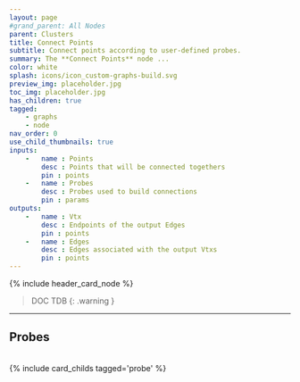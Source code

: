 ```yaml
---
layout: page
#grand_parent: All Nodes
parent: Clusters
title: Connect Points
subtitle: Connect points according to user-defined probes.
summary: The **Connect Points** node ...
color: white
splash: icons/icon_custom-graphs-build.svg
preview_img: placeholder.jpg
toc_img: placeholder.jpg
has_children: true
tagged: 
    - graphs
    - node
nav_order: 0
use_child_thumbnails: true
inputs:
    -   name : Points
        desc : Points that will be connected togethers
        pin : points
    -   name : Probes
        desc : Probes used to build connections
        pin : params
outputs:
    -   name : Vtx
        desc : Endpoints of the output Edges
        pin : points
    -   name : Edges
        desc : Edges associated with the output Vtxs
        pin : points
---
```


{% include header_card_node %}

> DOC TDB
{: .warning }

---
## Probes
<br>
{% include card_childs tagged='probe' %}